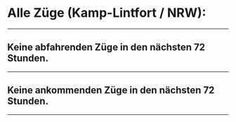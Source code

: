 # Alle Züge (Kamp-Lintfort / NRW):

----------

## Keine abfahrenden Züge in den nächsten 72 Stunden. ##

----------

## Keine ankommenden Züge in den nächsten 72 Stunden. ##


----------
